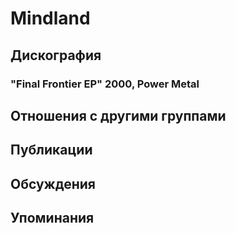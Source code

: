 # Mindland



## Дискография

### "Final Frontier EP" 2000, Power Metal




## Отношения с другими группами


## Публикации


## Обсуждения


## Упоминания

